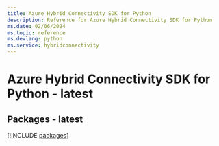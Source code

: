 ```yaml
---
title: Azure Hybrid Connectivity SDK for Python
description: Reference for Azure Hybrid Connectivity SDK for Python
ms.date: 02/06/2024
ms.topic: reference
ms.devlang: python
ms.service: hybridconnectivity
---
```

# Azure Hybrid Connectivity SDK for Python - latest
## Packages - latest
[!INCLUDE [packages](hybrid-connectivity-index.md)]